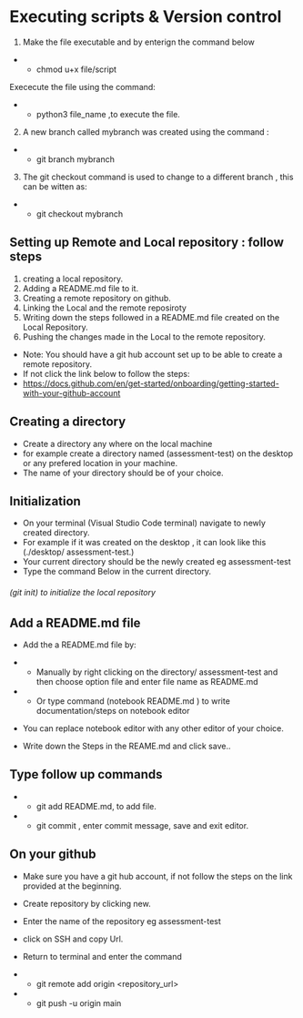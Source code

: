 # Executing scripts & Version control

1. Make the file executable and by enterign the command below

- - chmod u+x file/script

Exececute the file using the command:
- - python3 file_name ,to execute the file.

2. A new branch called mybranch was created using the command :

- -  git branch mybranch

3. The git checkout command is used to change to a different branch , this can be witten as:

- - git checkout mybranch


## Setting up Remote and Local repository : follow steps

1. creating a local repository.
2. Adding a README.md file to it.
3. Creating a remote repository on github.
4. Linking the Local and the remote reposiroty
5. Writing down the steps followed in a README.md file created on the Local Repository.
5. Pushing the changes made in the Local to the remote repository.

- Note: You should have a git hub account set up to be able to create a remote repository.
- If not click the link below to follow the steps:
- https://docs.github.com/en/get-started/onboarding/getting-started-with-your-github-account

## Creating a directory

- Create a directory any where on the local machine
- for example create a directory named (assessment-test) on the desktop or any prefered location in your machine.
- The name of your directory should be of your choice.

## Initialization

- On your terminal (Visual Studio Code terminal) navigate to newly created directory.
- For example if it was created on the desktop , it can look like this (./desktop/ assessment-test.)
- Your current directory should be the newly created eg assessment-test
- Type the command Below in the current directory.

###### (git init) to initialize the local repository

## Add a README.md file

- Add the a README.md file by: 

- - Manually by right clicking on the directory/ assessment-test and then choose option file and enter file name as README.md
- - Or type command (notebook README.md ) to write documentation/steps on notebook editor
- You can replace notebook editor with any other editor of your choice.

- Write down the Steps in the REAME.md and  click save..

## Type follow up commands

- - git add README.md, to add file.     
- - git commit , enter commit message, save and exit editor.

## On your github

- Make sure you have  a git hub account, if not follow the steps on the link provided at the beginning.

- Create repository by clicking new.
- Enter the name of the repository eg assessment-test

- click on SSH and copy Url.

- Return to terminal and enter the command
 - - git remote add origin <repository_url>
 - - git push -u origin main







